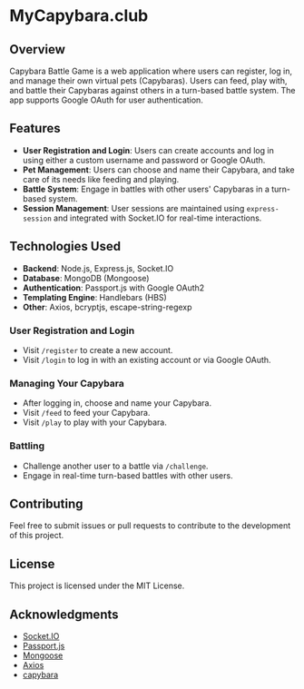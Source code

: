 
# MyCapybara.club

## Overview
Capybara Battle Game is a web application where users can register, log in, and manage their own virtual pets (Capybaras). Users can feed, play with, and battle their Capybaras against others in a turn-based battle system. The app supports Google OAuth for user authentication.

## Features
- **User Registration and Login**: Users can create accounts and log in using either a custom username and password or Google OAuth.
- **Pet Management**: Users can choose and name their Capybara, and take care of its needs like feeding and playing.
- **Battle System**: Engage in battles with other users' Capybaras in a turn-based system.
- **Session Management**: User sessions are maintained using `express-session` and integrated with Socket.IO for real-time interactions.

## Technologies Used
- **Backend**: Node.js, Express.js, Socket.IO
- **Database**: MongoDB (Mongoose)
- **Authentication**: Passport.js with Google OAuth2
- **Templating Engine**: Handlebars (HBS)
- **Other**: Axios, bcryptjs, escape-string-regexp

### User Registration and Login
- Visit `/register` to create a new account.
- Visit `/login` to log in with an existing account or via Google OAuth.

### Managing Your Capybara
- After logging in, choose and name your Capybara.
- Visit `/feed` to feed your Capybara.
- Visit `/play` to play with your Capybara.

### Battling
- Challenge another user to a battle via `/challenge`.
- Engage in real-time turn-based battles with other users.

## Contributing
Feel free to submit issues or pull requests to contribute to the development of this project.

## License
This project is licensed under the MIT License.

## Acknowledgments
- [Socket.IO](https://socket.io/)
- [Passport.js](http://www.passportjs.org/)
- [Mongoose](https://mongoosejs.com/)
- [Axios](https://axios-http.com/)
- [capybara](https://capy.lol)